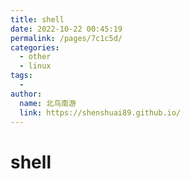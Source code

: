 ```yaml
---
title: shell
date: 2022-10-22 00:45:19
permalink: /pages/7c1c5d/
categories:
  - other
  - linux
tags:
  - 
author: 
  name: 北鸟南游
  link: https://shenshuai89.github.io/
---
```

# shell